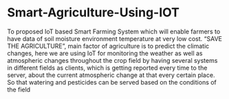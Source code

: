 # Smart-Agriculture-Using-IOT
To proposed IoT based Smart Farming System which will enable farmers to have data of soil moisture environment temperature at very low cost. “SAVE THE AGRICULTURE”, main factor of agriculture is to predict the climatic changes, here we are using IoT for monitoring the weather as well as atmospheric changes throughout the crop field by having several systems in different fields as clients, which is getting reported every time to the server, about the current atmospheric change at that every certain place. So that watering and pesticides can be served based on the conditions of the field
